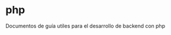 # php
 Documentos de guía utiles para el desarrollo de backend con php












<!-- 
╭━┳━╭━╭━╮╮
┃┈┈┈┣▅╋▅┫┃			
┃┈┃┈╰━╰━━━━━━╮
╰┳╯┈┈┈┈┈┈┈┈┈◢▉◣
╲┃┈┈┈┈┈┈┈┈┈┈▉▉▉
╲┃┈┈┈┈┈┈┈┈┈┈◥▉◤
╲┃┈┈┈┈╭━┳━━━━╯ El señor del tiempo estuvo aquí. Deloi
-->
